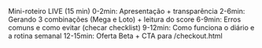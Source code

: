 Mini-roteiro LIVE (15 min)
0-2min: Apresentação + transparência
2-6min: Gerando 3 combinações (Mega e Loto) + leitura do score
6-9min: Erros comuns e como evitar (checar checklist)
9-12min: Como funciona o diário e a rotina semanal
12-15min: Oferta Beta + CTA para /checkout.html
